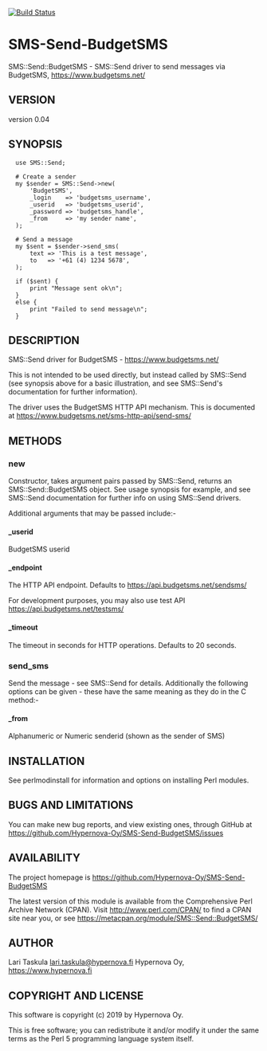 [![Build Status](https://travis-ci.com/Hypernova-Oy/SMS-Send-BudgetSMS.svg?branch=master)](https://travis-ci.com/Hypernova-Oy/SMS-Send-BudgetSMS)

# SMS-Send-BudgetSMS

SMS::Send::BudgetSMS - SMS::Send driver to send messages via BudgetSMS, https://www.budgetsms.net/

## VERSION

version 0.04

## SYNOPSIS

```
  use SMS::Send;

  # Create a sender
  my $sender = SMS::Send->new(
      'BudgetSMS',
      _login    => 'budgetsms_username',
      _userid   => 'budgetsms_userid',
      _password => 'budgetsms_handle',
      _from     => 'my sender name',
  );

  # Send a message
  my $sent = $sender->send_sms(
      text => 'This is a test message',
      to   => '+61 (4) 1234 5678',
  );

  if ($sent) {
      print "Message sent ok\n";
  }
  else {
      print "Failed to send message\n";
  }
```

## DESCRIPTION

SMS::Send driver for BudgetSMS - https://www.budgetsms.net/

This is not intended to be used directly, but instead called by SMS::Send (see
synopsis above for a basic illustration, and see SMS::Send's documentation for
further information).

The driver uses the BudgetSMS HTTP API mechanism.  This is documented at
https://www.budgetsms.net/sms-http-api/send-sms/

## METHODS

### new

Constructor, takes argument pairs passed by SMS::Send, returns an
SMS::Send::BudgetSMS object.  See usage synopsis for example, and see SMS::Send
documentation for further info on using SMS::Send drivers.

Additional arguments that may be passed include:-

#### _userid

BudgetSMS userid

#### _endpoint

The HTTP API endpoint. Defaults to
https://api.budgetsms.net/sendsms/

For development purposes, you may also use test API
https://api.budgetsms.net/testsms/

#### _timeout

The timeout in seconds for HTTP operations. Defaults to 20 seconds.

### send_sms

Send the message - see SMS::Send for details.  Additionally the following
options can be given - these have the same meaning as they do in the C<new>
method:-

#### _from

Alphanumeric or Numeric senderid (shown as the sender of SMS)

## INSTALLATION

See perlmodinstall for information and options on installing Perl modules.

## BUGS AND LIMITATIONS

You can make new bug reports, and view existing ones, through GitHub
 at https://github.com/Hypernova-Oy/SMS-Send-BudgetSMS/issues

## AVAILABILITY

The project homepage is https://github.com/Hypernova-Oy/SMS-Send-BudgetSMS

The latest version of this module is available from the Comprehensive Perl
Archive Network (CPAN). Visit http://www.perl.com/CPAN/ to find a CPAN
site near you, or see https://metacpan.org/module/SMS::Send::BudgetSMS/

## AUTHOR

Lari Taskula <lari.taskula@hypernova.fi>
Hypernova Oy, https://www.hypernova.fi

## COPYRIGHT AND LICENSE

This software is copyright (c) 2019 by Hypernova Oy.

This is free software; you can redistribute it and/or modify it under
the same terms as the Perl 5 programming language system itself.
